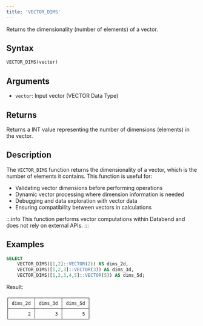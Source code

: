 ```yaml
---
title: 'VECTOR_DIMS'
---
```


Returns the dimensionality (number of elements) of a vector.

## Syntax

```sql
VECTOR_DIMS(vector)
```

## Arguments

- `vector`: Input vector (VECTOR Data Type)

## Returns

Returns a INT value representing the number of dimensions (elements) in the vector.

## Description

The `VECTOR_DIMS` function returns the dimensionality of a vector, which is the number of elements it contains. This function is useful for:

- Validating vector dimensions before performing operations
- Dynamic vector processing where dimension information is needed
- Debugging and data exploration with vector data
- Ensuring compatibility between vectors in calculations

:::info
This function performs vector computations within Databend and does not rely on external APIs.
:::

## Examples

```sql
SELECT 
    VECTOR_DIMS([1,2]::VECTOR(2)) AS dims_2d,
    VECTOR_DIMS([1,2,3]::VECTOR(3)) AS dims_3d,
    VECTOR_DIMS([1,2,3,4,5]::VECTOR(5)) AS dims_5d;
```

Result:
```
┌─────────┬─────────┬─────────┐
│ dims_2d │ dims_3d │ dims_5d │
├─────────┼─────────┼─────────┤
│       2 │       3 │       5 │
└─────────┴─────────┴─────────┘
```
